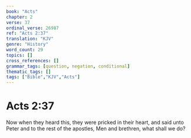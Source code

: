 ```yaml
---
book: "Acts"
chapter: 2
verse: 37
ordinal_verse: 26987
ref: "Acts 2:37"
translation: "KJV"
genre: "History"
word_count: 29
topics: []
cross_references: []
grammar_tags: [question, negation, conditional]
thematic_tags: []
tags: ["Bible","KJV","Acts"]
---
```


# Acts 2:37

Now when they heard this, they were pricked in their heart, and said unto Peter and to the rest of the apostles, Men and brethren, what shall we do?
